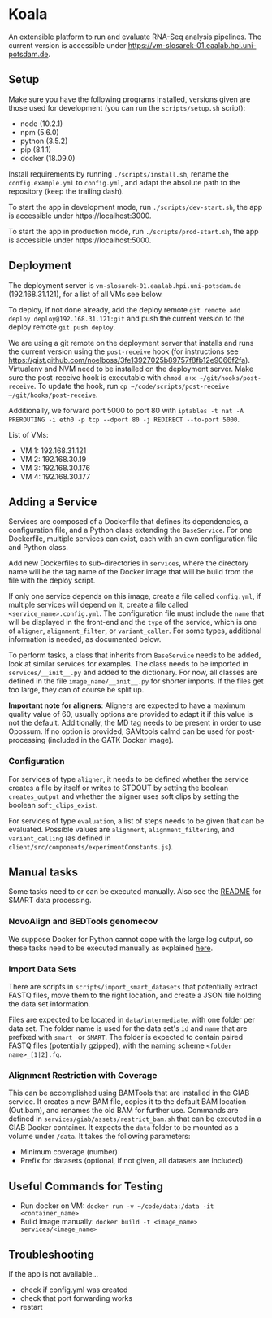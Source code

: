# Koala

An extensible platform to run and evaluate RNA-Seq analysis pipelines. The current version is accessible under https://vm-slosarek-01.eaalab.hpi.uni-potsdam.de.

## Setup

Make sure you have the following programs installed, versions given are those used for development (you can run the `scripts/setup.sh` script):

- node (10.2.1)
- npm (5.6.0)
- python (3.5.2)
- pip (8.1.1)
- docker (18.09.0)

Install requirements by running `./scripts/install.sh`, rename the `config.example.yml` to `config.yml`, and adapt the absolute path to the repository (keep the trailing dash).

To start the app in development mode, run `./scripts/dev-start.sh`, the app is accessible under https://localhost:3000.

To start the app in production mode, run `./scripts/prod-start.sh`, the app is accessible under https://localhost:5000.

## Deployment

The deployment server is `vm-slosarek-01.eaalab.hpi.uni-potsdam.de` (192.168.31.121), for a list of all VMs see below.

To deploy, if not done already, add the deploy remote `git remote add deploy deploy@192.168.31.121:git` and push the current version to the deploy remote `git push deploy`.

We are using a git remote on the deployment server that installs and runs the current version using the `post-receive` hook (for instructions see https://gist.github.com/noelboss/3fe13927025b89757f8fb12e9066f2fa). Virtualenv and NVM need to be installed on the deployment server. Make sure the post-receive hook is executable with `chmod a+x ~/git/hooks/post-receive`. To update the hook, run `cp ~/code/scripts/post-receive ~/git/hooks/post-receive`.

Additionally, we forward port 5000 to port 80 with `iptables -t nat -A PREROUTING -i eth0 -p tcp --dport 80 -j REDIRECT --to-port 5000`.

List of VMs:

- VM 1: 192.168.31.121
- VM 2: 192.168.30.19
- VM 3: 192.168.30.176
- VM 4: 192.168.30.177

## Adding a Service

Services are composed of a Dockerfile that defines its dependencies, a configuration file, and a Python class extending the `BaseService`. For one Dockerfile, multiple services can exist, each with an own configuration file and Python class.

Add new Dockerfiles to sub-directories in `services`, where the directory name will be the tag name of the Docker image that will be build from the file with the deploy script.

If only one service depends on this image, create a file called `config.yml`, if multiple services will depend on it, create a file called `<service_name>.config.yml`. The configuration file must include the `name` that will be displayed in the front-end and the `type` of the service, which is one of `aligner`, `alignment_filter`, or `variant_caller`. For some types, additional information is needed, as documented below.

To perform tasks, a class that inherits from `BaseService` needs to be added, look at similar services for examples. The class needs to be imported in `services/__init__.py` and added to the dictionary. For now, all classes are defined in the file `image_name/__init__.py` for shorter imports. If the files get too large, they can of course be split up.

**Important note for aligners**: Aligners are expected to have a maximum quality value of 60, usually options are provided to adapt it if this value is not the default. Additionally, the MD tag needs to be present in order to use Opossum. If no option is provided, SAMtools calmd can be used for post-processing (included in the GATK Docker image).

### Configuration

For services of type `aligner`, it needs to be defined whether the service creates a file by itself or writes to STDOUT by setting the boolean `creates_output` and whether the aligner uses soft clips by setting the boolean `soft_clips_exist`.

For services of type `evaluation`, a list of steps needs to be given that can be evaluated. Possible values are `alignment`, `alignment_filtering`, and `variant_calling` (as defined in `client/src/components/experimentConstants.js`).

## Manual tasks

Some tasks need to or can be executed manually. Also see the [README](scripts/import_smart_datasets/README.md) for SMART data processing.

### NovoAlign and BEDTools genomecov

We suppose Docker for Python cannot cope with the large log output, so these tasks need to be executed manually as explained [here](scripts/manual_execution/README.md).

### Import Data Sets

There are scripts in `scripts/import_smart_datasets` that potentially extract FASTQ files, move them to the right location, and create a JSON file holding the data set information.

Files are expected to be located in `data/intermediate`, with one folder per data set. The folder name is used for the data set's `id` and `name` that are prefixed with `smart_` or `SMART`. The folder is expected to contain paired FASTQ files (potentially gzipped), with the naming scheme `<folder name>_[1|2].fq`.

### Alignment Restriction with Coverage

This can be accomplished using BAMTools that are installed in the GIAB service. It creates a new BAM file, copies it to the default BAM location (Out.bam), and renames the old BAM for further use. Commands are defined in `services/giab/assets/restrict_bam.sh` that can be executed in a GIAB Docker container. It expects the `data` folder to be mounted as a volume under `/data`. It takes the following parameters:

- Minimum coverage (number)
- Prefix for datasets (optional, if not given, all datasets are included)

## Useful Commands for Testing

- Run docker on VM: `docker run -v ~/code/data:/data -it <container_name>`
- Build image manually: `docker build -t <image_name> services/<image_name>`

## Troubleshooting

If the app is not available...

- check if config.yml was created
- check that port forwarding works
- restart
